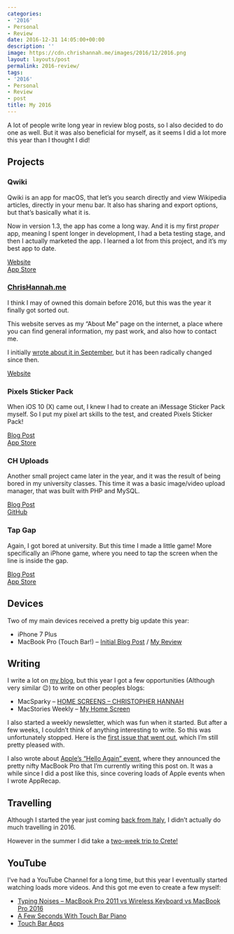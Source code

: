 ```yaml
---
categories:
- '2016'
- Personal
- Review
date: 2016-12-31 14:05:00+00:00
description: ''
image: https://cdn.chrishannah.me/images/2016/12/2016.png
layout: layouts/post
permalink: 2016-review/
tags:
- '2016'
- Personal
- Review
- post
title: My 2016
---
```


<div class="kg-card-markdown">
<p>A lot of people write long year in review blog posts, so I also decided to do one as well. But it was also beneficial for myself, as it seems I did a lot more this year than I thought I did!</p>
<h2 id="projects">Projects</h2>
<h3 id="qwiki">Qwiki</h3>
<p>Qwiki is an app for macOS, that let’s you search directly and view Wikipedia articles, directly in your menu bar. It also has sharing and export options, but that’s basically what it is.</p>
<p>Now in version 1.3, the app has come a long way. And it is my first <em>proper</em> app, meaning I spent longer in development, I had a beta testing stage, and then I actually marketed the app. I learned a lot from this project, and it’s my best app to date.</p>
<p><a href="http://getqwiki.co">Website</a><br />
<a href="https://geo.itunes.apple.com/gb/app/qwiki-find-read-articles-on/id1115955666?ign-mpt=uo%253D4&amp;at=1010l4Hj&amp;ct=myself&amp;mt=12">App Store</a></p>
<h3 id="chrishannahme"><a href="https://chrishannah.me/">ChrisHannah.me</a></h3>
<p>I think I may of owned this domain before 2016, but this was the year it finally got sorted out.</p>
<p>This website serves as my “About Me” page on the internet, a place where you can find general information, my past work, and also how to contact me.</p>
<p>I initially <a href="http://radicalthinker.net/diversity-in-tech-chris-column-issue-1/">wrote about it in September</a>, but it has been radically changed since then.</p>
<p><a href="https://chrishannah.me/">Website</a></p>
<h3 id="pixelsstickerpack">Pixels Sticker Pack</h3>
<p>When iOS 10 (X) came out, I knew I had to create an iMessage Sticker Pack myself. So I put my pixel art skills to the test, and created Pixels Sticker Pack!</p>
<p><a href="http://radicalthinker.net/pixels-sticker-pack/">Blog Post</a><br />
<a href="https://geo.itunes.apple.com/us/app/pixels-sticker-pack/id1155175303?uo=4&amp;at=1010l4Hj&amp;ct=myself&amp;mt=8">App Store</a></p>
<h3 id="chuploads">CH Uploads</h3>
<p>Another small project came later in the year, and it was the result of being bored in my university classes. This time it was a basic image/video upload manager, that was built with PHP and MySQL.</p>
<p><a href="http://radicalthinker.net/ch-uploads/">Blog Post</a><br />
<a href="https://github.com/chrishannah/CH-Uploads">GitHub</a></p>
<h3 id="tapgap">Tap Gap</h3>
<p>Again, I got bored at university. But this time I made a little game! More specifically an iPhone game, where you need to tap the screen when the line is inside the gap.</p>
<p><a href="http://radicalthinker.net/tapgap-fast-paced-accuracy-game/">Blog Post</a><br />
<a href="https://geo.itunes.apple.com/us/app/tap-gap-fast-paced-accuracy/id1177402031?at=1010l4Hj&amp;ct=myself&amp;ls=1&amp;mt=8">App Store</a></p>
<h2 id="devices">Devices</h2>
<p>Two of my main devices received a pretty big update this year:</p>
<ul>
<li>iPhone 7 Plus</li>
<li>MacBook Pro (Touch Bar!) &#8211; <a href="http://radicalthinker.net/my-new-wrathion/">Initial Blog Post</a> / <a href="http://radicalthinker.net/my-thoughts-on-the-new-macbook-pro/">My Review</a></li>
</ul>
<h2 id="writing">Writing</h2>
<p>I write a lot on <a href="http://radicalthinker.net">my blog</a>, but this year I got a few opportunities (Although very similar 😉) to write on other peoples blogs:</p>
<ul>
<li>MacSparky &#8211; <a title="HOME SCREENS – CHRISTOPHER HANNAH" href="https://www.macsparky.com/blog/2016/7/home-screens-christopher-hannah">HOME SCREENS – CHRISTOPHER HANNAH</a></li>
<li>MacStories Weekly &#8211; <a title="MacStories Weekly - My Home Screen" href="http://radicalthinker.net/macstories-weekly-my-home-screen-2/">My Home Screen</a></li>
</ul>
<p>I also started a weekly newsletter, which was fun when it started. But after a few weeks, I couldn’t think of anything interesting to write. So this was unfortunately stopped. Here is the <a href="http://radicalthinker.net/diversity-in-tech-chris-column-issue-1/">first issue that went out</a>, which I’m still pretty pleased with.</p>
<p>I also wrote about <a href="http://radicalthinker.net/hello-again/">Apple’s “Hello Again” event</a>, where they announced the pretty nifty MacBook Pro that I’m currently writing this post on. It was a while since I did a post like this, since covering loads of Apple events when I wrote AppRecap.</p>
<h2 id="travelling">Travelling</h2>
<p>Although I started the year just coming <a href="http://radicalthinker.net/keeping-up-with-chris-1-italy-bound/">back from Italy</a>, I didn’t actually do much travelling in 2016.</p>
<p>However in the summer I did take a <a href="http://radicalthinker.net/crete/">two-week trip to Crete!</a></p>
<h2 id="youtube">YouTube</h2>
<p>I’ve had a YouTube Channel for a long time, but this year I eventually started watching loads more videos. And this got me even to create a few myself:</p>
<ul>
<li><a href="https://www.youtube.com/watch?v=llFnqbMt7Ts">Typing Noises &#8211; MacBook Pro 2011 vs Wireless Keyboard vs MacBook Pro 2016</a></li>
<li><a href="https://www.youtube.com/watch?v=k3T3UAVeGmM">A Few Seconds With Touch Bar Piano</a></li>
<li><a href="https://www.youtube.com/watch?v=8SW4GHWbhQA">Touch Bar Apps</a></li>
</ul>
</div>